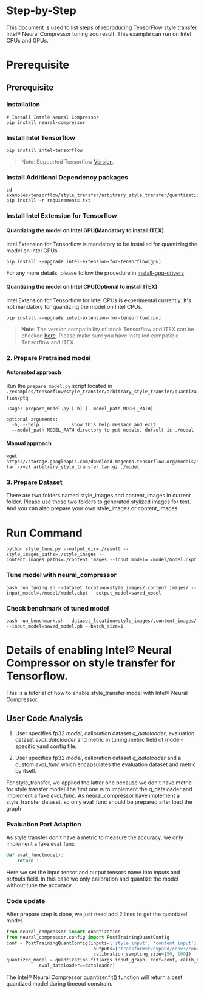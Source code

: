 Step-by-Step
============

This document is used to list steps of reproducing TensorFlow style transfer Intel® Neural Compressor tuning zoo result.
This example can run on Intel CPUs and GPUs.

# Prerequisite

## Prerequisite

### Installation
```shell
# Install Intel® Neural Compressor
pip install neural-compressor
```
### Install Intel Tensorflow
```shell
pip install intel-tensorflow
```
> Note: Supported Tensorflow [Version](../../../../../../README.md#supported-frameworks).

### Install Additional Dependency packages
```shell
cd examples/tensorflow/style_transfer/arbitrary_style_transfer/quantization/ptq 
pip install -r requirements.txt
```

### Install Intel Extension for Tensorflow
#### Quantizing the model on Intel GPU(Mandatory to install ITEX)
Intel Extension for Tensorflow is mandatory to be installed for quantizing the model on Intel GPUs.

```shell
pip install --upgrade intel-extension-for-tensorflow[gpu]
```
For any more details, please follow the procedure in [install-gpu-drivers](https://github.com/intel/intel-extension-for-tensorflow/blob/main/docs/install/install_for_gpu.md#install-gpu-drivers)

#### Quantizing the model on Intel CPU(Optional to install ITEX)
Intel Extension for Tensorflow for Intel CPUs is experimental currently. It's not mandatory for quantizing the model on Intel CPUs.

```shell
pip install --upgrade intel-extension-for-tensorflow[cpu]
```

> **Note**: 
> The version compatibility of stock Tensorflow and ITEX can be checked [here](https://github.com/intel/intel-extension-for-tensorflow#compatibility-table). Please make sure you have installed compatible Tensorflow and ITEX.

### 2. Prepare Pretrained model

#### Automated approach
Run the `prepare_model.py` script located in `./examples/tensorflow/style_transfer/arbitrary_style_transfer/quantization/ptq`.

```
usage: prepare_model.py [-h] [--model_path MODEL_PATH]

optional arguments:
  -h, --help            show this help message and exit
  --model_path MODEL_PATH directory to put models, default is ./model
```

#### Manual approach

```shell
wget https://storage.googleapis.com/download.magenta.tensorflow.org/models/arbitrary_style_transfer.tar.gz
tar -xvzf arbitrary_style_transfer.tar.gz ./model
```

### 3. Prepare Dataset
There are two folders named style_images and content_images in current folder. Please use these two folders to generated stylized images for test. And you can also prepare your own style_images or content_images.


# Run Command
  ```shell
  python style_tune.py --output_dir=./result --style_images_paths=./style_images --content_images_paths=./content_images --input_model=./model/model.ckpt
  ```

### Tune model with neural_compressor
  ```shell
  bash run_tuning.sh --dataset_location=style_images/,content_images/ --input_model=./model/model.ckpt --output_model=saved_model
  ```
### Check benchmark of tuned model
  ```shell
  bash run_benchmark.sh --dataset_location=style_images/,content_images/ --input_model=saved_model.pb --batch_size=1
  ```

Details of enabling Intel® Neural Compressor on style transfer for Tensorflow.
=========================

This is a tutorial of how to enable style_transfer model with Intel® Neural Compressor.
## User Code Analysis
1. User specifies fp32 *model*, calibration dataset *q_dataloader*, evaluation dataset *eval_dataloader* and metric in tuning.metric field of model-specific yaml config file.

2. User specifies fp32 *model*, calibration dataset *q_dataloader* and a custom *eval_func* which encapsulates the evaluation dataset and metric by itself.

For style_transfer, we applied the latter one because we don't have metric for style transfer model.The first one is to implement the q_dataloader and implement a fake *eval_func*. As neural_compressor have implement a style_transfer dataset, so only eval_func should be prepared after load the graph

### Evaluation Part Adaption
As style transfer don't have a metric to measure the accuracy, we only implement a fake eval_func
```python
def eval_func(model):
    return 1.
```

Here we set the input tensor and output tensors name into *inputs* and *outputs* field. In this case we only calibration and quantize the model without tune the accuracy

### Code update

After prepare step is done, we just need add 2 lines to get the quantized model.
```python
from neural_compressor import quantization
from neural_compressor.config import PostTrainingQuantConfig
conf = PostTrainingQuantConfig(inputs=['style_input', 'content_input'],
                                outputs=['transformer/expand/conv3/conv/Sigmoid'],
                                calibration_sampling_size=[50, 100])
quantized_model = quantization.fit(args.input_graph, conf=conf, calib_dataloader=dataloader,
            eval_dataloader==dataloader)
```

The Intel® Neural Compressor quantizer.fit() function will return a best quantized model during timeout constrain.
